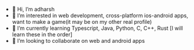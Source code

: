 - 👋 Hi, I’m adharsh
- 👀 I’m interested in web development, cross-platform ios-android apps, want to make a game(it may be on my other real profile)
- 🌱 I’m currently learning Typescript, Java, Python, C, C++, Rust [I will learn these in the order]
- 💞️ I’m looking to collaborate on web and android apps

<!---
unknowncoder-gamer/unknowncoder-gamer is a ✨ special ✨ repository because its `README.md` (this file) appears on your GitHub profile.
You can click the Preview link to take a look at your changes.
--->
